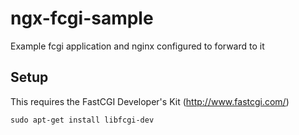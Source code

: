 # ngx-fcgi-sample
Example fcgi application and nginx configured to forward to it

Setup
-----
This requires the FastCGI Developer's Kit (http://www.fastcgi.com/)
```
sudo apt-get install libfcgi-dev
```

```

```
